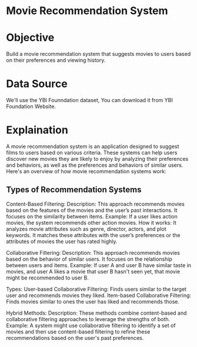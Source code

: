 # Movie Recommendation System

# Objective
Build a movie recommendation system that suggests movies to users based on their preferences and viewing history.

# Data Source
We'll use the YBI Founndation dataset, You can download it from YBI Foundation Website.

# Explaination 
A movie recommendation system is an application designed to suggest films to users based on various criteria. These systems can help users discover new movies they are likely to enjoy by analyzing their preferences and behaviors, as well as the preferences and behaviors of similar users. Here's an overview of how movie recommendation systems work:

## Types of Recommendation Systems

Content-Based Filtering:
Description: This approach recommends movies based on the features of the movies and the user’s past interactions. It focuses on the similarity between items.
Example: If a user likes action movies, the system recommends other action movies.
How it works: It analyzes movie attributes such as genre, director, actors, and plot keywords. It matches these attributes with the user’s preferences or the attributes of movies the user has rated highly.

Collaborative Filtering:
Description: This approach recommends movies based on the behavior of similar users. It focuses on the relationship between users and items.
Example: If user A and user B have similar taste in movies, and user A likes a movie that user B hasn't seen yet, that movie might be recommended to user B.

Types:
User-based Collaborative Filtering: Finds users similar to the target user and recommends movies they liked.
Item-based Collaborative Filtering: Finds movies similar to ones the user has liked and recommends those.

Hybrid Methods:
Description: These methods combine content-based and collaborative filtering approaches to leverage the strengths of both.
Example: A system might use collaborative filtering to identify a set of movies and then use content-based filtering to refine these recommendations based on the user's past preferences.

